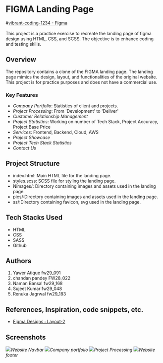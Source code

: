 # FIGMA Landing Page 
#<a href="https://legendary-malabi-cfb639.netlify.app/"  target="_blank" style="textDecoration:none">vibrant-coding-1234 - Figma
</a>
<br><br>
This project is a practice exercise to recreate the landing page of figma design using HTML, CSS, and SCSS. The objective is to enhance coding and testing skills.

## Overview

The repository contains a clone of the FIGMA landing page. The landing page mimics the design, layout, and functionalities of the original website. This project is for practice purposes and does not have a commercial use.

### Key Features
- *Company Portfolio*: Statistics of client and projects.
- *Project Processing*: From 'Development' to 'Deliver'
- *Customer Relationship Management*
- *Project Statistics*: Working on number of Tech Stack, Project Accuracy, Project Base Price
- *Services*: Frontend, Backend, Cloud, AWS
- *Project Showcase*
- *Project Tech Stack Statistics*
- *Contact Us*



## Project Structure

- index.html: Main HTML file for the landing page.
- styles.scss: SCSS file for styling the landing page.
- Nimages/: Directory containing images and assets used in the landing page.
- pics/:Directory containing images and assets used in the landing page.
- ss/:Directory containing favicon, svg used in the landing page.


## Tech Stacks Used

- HTML
- CSS
- SASS
- Github

## Authors

1. Yawer Atique fw29_091
2. chandan pandey FW28_022
3. Naman Bansal fw29_168
4. Sujeet Kumar fw29_048
5. Renuka Jagrwal fw29_183

## References, Inspiration, code snippets, etc.

- [Figma Designs : Layout-2](https://www.figma.com/proto/P728ZEPqIwLTH6OTsqcJcD/Responsive_Template?node-id=0-824&scaling=min-zoom&page-id=0%3A1)

## Screenshots

<img src = "https://github.com/Yawer091/vibrant-coding-1234/blob/main/ss/header.png">*Website Navbar*</img>
<img src = "https://github.com/Yawer091/vibrant-coding-1234/blob/main/ss/Screenshot%202023-12-19%20234409.png">*Company portfolio*</img>
<img src = "https://github.com/Yawer091/vibrant-coding-1234/blob/main/ss/Screenshot%202023-12-19%20234427.png">*Project Processing*</img>
<img src = "https://github.com/Yawer091/vibrant-coding-1234/blob/main/ss/Screenshot%202023-12-19%20234501.png">*Website footer*</img>

